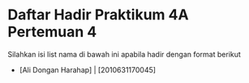 # Daftar Hadir Praktikum 4A Pertemuan 4
Silahkan isi list nama di bawah ini apabila hadir dengan format berikut

- [Ali Dongan Harahap] | [2010631170045]
